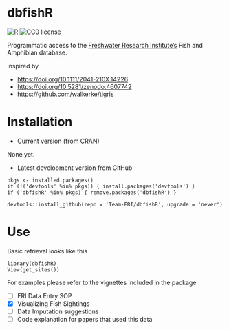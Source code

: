 # dbfishR

![R](https://img.shields.io/badge/R-4.0.x-blue)
![CC0 license](https://img.shields.io/badge/License-CC0-green.svg)

Programmatic access to the [Freshwater Research Institute’s](https://www.susqu.edu/academics/centers-and-programs/freshwater-research-institute/) Fish and Amphibian database.


inspired by

* https://doi.org/10.1111/2041-210X.14226
* https://doi.org/10.5281/zenodo.4607742
* https://github.com/walkerke/tigris

# Installation

* Current version (from CRAN)

None yet.

* Latest development version from GitHub

```{r}
pkgs <- installed.packages()
if (!('devtools' %in% pkgs)) { install.packages('devtools') }
if ('dbfishR' %in% pkgs) { remove.packages('dbfishR') }

devtools::install_github(repo = 'Team-FRI/dbfishR', upgrade = 'never')
```

# Use

Basic retrieval looks like this

```{r}
library(dbfishR)
View(get_sites())
```

For examples please refer to the vignettes included in the package

- [ ] FRI Data Entry SOP
- [x] Visualizing Fish Sightings
- [ ] Data Imputation suggestions
- [ ] Code explanation for papers that used this data
